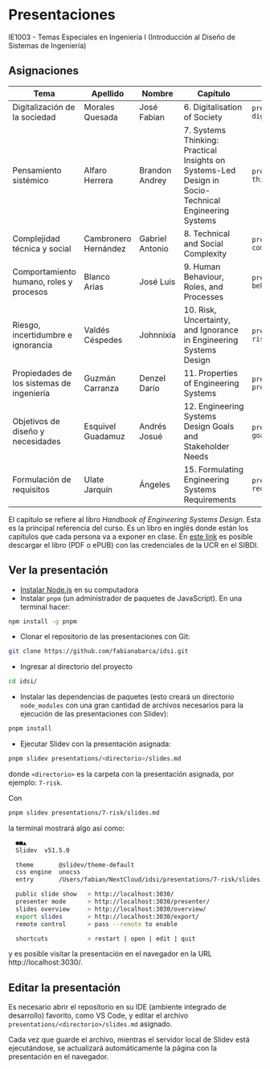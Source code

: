# Presentaciones

IE1003 - Temas Especiales en Ingeniería I (Introducción al Diseño de Sistemas de Ingeniería)

## Asignaciones

| Tema | Apellido | Nombre | Capítulo | Directorio |
|---|---|---|---|---|
| Digitalización de la sociedad | Morales Quesada | José Fabian | 6. Digitalisation of Society | `presentations/3-digitalization` |
| Pensamiento sistémico | Alfaro Herrera | Brandon Andrey | 7. Systems Thinking: Practical Insights on Systems-Led Design in Socio-Technical Engineering Systems | `presentations/4-thinking` |
| Complejidad técnica y social | Cambronero Hernández | Gabriel Antonio | 8. Technical and Social Complexity | `presentations/5-complexity` |
| Comportamiento humano, roles y procesos | Blanco Arias | José Luis | 9. Human Behaviour, Roles, and Processes | `presentations/6-behavior` |
| Riesgo, incertidumbre e ignorancia | Valdés Céspedes | Johnnixia | 10. Risk, Uncertainty, and Ignorance in Engineering Systems Design | `presentations/7-risk` |
| Propiedades de los sistemas de ingeniería | Guzmán Carranza | Denzel Darío | 11. Properties of Engineering Systems | `presentations/8-properties` |
| Objetivos de diseño y necesidades | Esquivel Guadamuz | Andrés Josué | 12. Engineering Systems Design Goals and Stakeholder Needs | `presentations/9-goals` |
| Formulación de requisitos | Ulate Jarquín | Ángeles | 15. Formulating Engineering Systems Requirements | `presentations/10-requirements` |

El capítulo se refiere al libro *Handbook of Engineering Systems Design*. Esta es la principal referencia del curso. Es un libro en inglés donde están los capítulos que cada persona va a exponer en clase. En [este link](https://springerlink.proxyucr.elogim.com/referencework/10.1007/978-3-030-81159-4) es posible descargar el libro (PDF o ePUB) con las credenciales de la UCR en el SIBDI.

## Ver la presentación

- [Instalar Node.js](https://nodejs.org/en/download) en su computadora
- Instalar `pnpm` (un administrador de paquetes de JavaScript). En una terminal hacer:
```sh
npm install -g pnpm
```
- Clonar el repositorio de las presentaciones con Git:
```sh
git clone https://github.com/fabianabarca/idsi.git
```
- Ingresar al directorio del proyecto
```sh
cd idsi/
```
- Instalar las dependencias de paquetes (esto creará un directorio `node_modules` con una gran cantidad de archivos necesarios para la ejecución de las presentaciones con Slidev):
```sh
pnpm install
```
- Ejecutar Slidev con la presentación asignada:
```sh
pnpm slidev presentations/<directorio>/slides.md
```
donde `<directorio>` es la carpeta con la presentación asignada, por ejemplo: `7-risk`.

Con

```sh
pnpm slidev presentations/7-risk/slides.md
```

la terminal mostrará algo así como:

```sh
  ●■▲
  Slidev  v51.5.0 

  theme       @slidev/theme-default
  css engine  unocss
  entry       /Users/fabian/NextCloud/idsi/presentations/7-risk/slides.md

  public slide show   > http://localhost:3030/
  presenter mode      > http://localhost:3030/presenter/
  slides overview     > http://localhost:3030/overview/
  export slides       > http://localhost:3030/export/
  remote control      > pass --remote to enable

  shortcuts           > restart | open | edit | quit
```

y es posible visitar la presentación en el navegador en la URL http://localhost:3030/.

## Editar la presentación

Es necesario abrir el repositorio en su IDE (ambiente integrado de desarrollo) favorito, como VS Code, y editar el archivo `presentations/<directorio>/slides.md` asignado.

Cada vez que guarde el archivo, mientras el servidor local de Slidev está ejecutándose, se actualizará automáticamente la página con la presentación en el navegador.